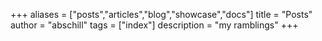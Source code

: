 +++
aliases = ["posts","articles","blog","showcase","docs"]
title = "Posts"
author = "abschill"
tags = ["index"]
description = "my ramblings"
+++
